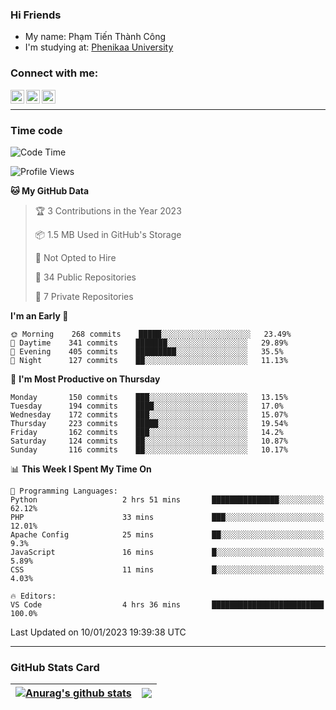 ### Hi Friends

- My name: Phạm Tiến Thành Công
- I'm studying at: [Phenikaa University]


### Connect with me:
[<img align="left" alt="PhamTienThanhCong | Facebook" width="22px" src="https://upload.wikimedia.org/wikipedia/commons/thumb/1/16/Facebook-icon-1.png/640px-Facebook-icon-1.png" />][facebook]
[<img align="left" alt="PhamTienThanhCong | Zalo" width="22px" src="https://www.anphatpc.com.vn/template/anphat_2020v2/images/icon-zalo.jpg" />][zalo]
[<img align="left" alt="PhamTienThanhCong | LinkedIn" width="22px" src="https://cdn3.iconfinder.com/data/icons/inficons/512/linkedin.png" />][linkedin]

<br />

---

### Time code

<!--START_SECTION:waka-->
![Code Time](http://img.shields.io/badge/Code%20Time-835%20hrs%2028%20mins-blue)

![Profile Views](http://img.shields.io/badge/Profile%20Views-1-blue)

**🐱 My GitHub Data** 

> 🏆 3 Contributions in the Year 2023
 > 
> 📦 1.5 MB Used in GitHub's Storage 
 > 
> 🚫 Not Opted to Hire
 > 
> 📜 34 Public Repositories 
 > 
> 🔑 7 Private Repositories  
 > 
**I'm an Early 🐤** 

```text
🌞 Morning    268 commits    █████░░░░░░░░░░░░░░░░░░░░   23.49% 
🌆 Daytime    341 commits    ███████░░░░░░░░░░░░░░░░░░   29.89% 
🌃 Evening    405 commits    █████████░░░░░░░░░░░░░░░░   35.5% 
🌙 Night      127 commits    ██░░░░░░░░░░░░░░░░░░░░░░░   11.13%

```
📅 **I'm Most Productive on Thursday** 

```text
Monday       150 commits    ███░░░░░░░░░░░░░░░░░░░░░░   13.15% 
Tuesday      194 commits    ████░░░░░░░░░░░░░░░░░░░░░   17.0% 
Wednesday    172 commits    ███░░░░░░░░░░░░░░░░░░░░░░   15.07% 
Thursday     223 commits    █████░░░░░░░░░░░░░░░░░░░░   19.54% 
Friday       162 commits    ███░░░░░░░░░░░░░░░░░░░░░░   14.2% 
Saturday     124 commits    ██░░░░░░░░░░░░░░░░░░░░░░░   10.87% 
Sunday       116 commits    ██░░░░░░░░░░░░░░░░░░░░░░░   10.17%

```


📊 **This Week I Spent My Time On** 

```text
💬 Programming Languages: 
Python                   2 hrs 51 mins       ███████████████░░░░░░░░░░   62.12% 
PHP                      33 mins             ███░░░░░░░░░░░░░░░░░░░░░░   12.01% 
Apache Config            25 mins             ██░░░░░░░░░░░░░░░░░░░░░░░   9.3% 
JavaScript               16 mins             █░░░░░░░░░░░░░░░░░░░░░░░░   5.89% 
CSS                      11 mins             █░░░░░░░░░░░░░░░░░░░░░░░░   4.03%

🔥 Editors: 
VS Code                  4 hrs 36 mins       █████████████████████████   100.0%

```


 Last Updated on 10/01/2023 19:39:38 UTC
<!--END_SECTION:waka-->

---

### GitHub Stats Card

| <a href="https://github.com/phamtienthanhcong"><img align="center" src="https://github-readme-stats.vercel.app/api?username=PhamTienThanhCong&show_icons=true&include_all_commits=true&theme=buefy&hide_border=true&theme=ocean_dark" alt="Anurag's github stats" /></a> | <a href="https://github.com/phamtienthanhcong"><img align="center" src="https://github-readme-stats.vercel.app/api/top-langs/?username=PhamTienThanhCong&layout=compact&theme=buefy&hide_border=true&theme=ocean_dark" /></a> |
| ------------- | ------------- |

[Phenikaa University]: https://phenikaa-uni.edu.vn/vi
[facebook]: https://www.facebook.com/phamtienthanhcong
[linkedin]: https://linkedin.com/in/phamtienthanhcong
[zalo]: https://zalo.me/0396396332
[tiktok]: https://www.tiktok.com/@phamtienthanhcong
[web]: https://github.com/PhamTienThanhCong/web_dev
[min project]: https://github.com/PhamTienThanhCong/Project-Of-Web
[c and cpp]: https://github.com/PhamTienThanhCong/Code_C_and_Cpro
[python]: https://github.com/PhamTienThanhCong/Python_beginer
